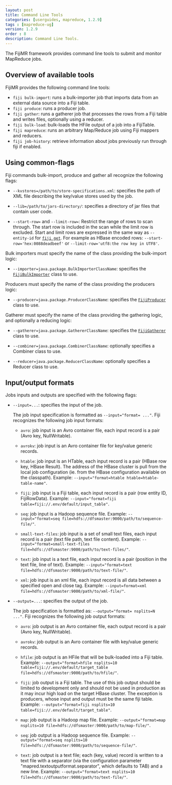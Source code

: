 ```yaml
---
layout: post
title: Command Line Tools
categories: [userguides, mapreduce, 1.2.9]
tags : [mapreduce-ug]
version: 1.2.9
order : 8
description: Command Line Tools.
---
```


The FijiMR framework provides command line tools to submit and monitor MapReduce jobs.

## Overview of available tools

FijiMR provides the following command line tools:
*   `fiji bulk-import`: runs a bulk-importer job that imports data from an external data source into a Fiji table.
*   `fiji produce`: runs a producer job.
*   `fiji gather`: runs a gatherer job that processes the rows from a Fiji table and writes files, optionally using a reducer.
*   `fiji bulk-load`: bulk-loads the HFile output of a job into a FijiTable.
*   `fiji mapreduce`: runs an arbitrary Map/Reduce job using Fiji mappers and reducers.
*   `fiji job-history`: retrieve information about jobs previously run through fiji if enabled.

## Using common-flags

Fiji commands bulk-import, produce and gather all recognize the following flags:

*   `--kvstores=/path/to/store-specifications.xml`: specifies the path of XML file describing the key/value stores used by the job.

*   `--lib=/path/to/jars-directory/`: specifies a directory of jar files that contain user code.


*   `--start-row=` and `--limit-row=`:
    Restrict the range of rows to scan through.
    The start row is included in the scan while the limit row is excluded.
    Start and limit rows are expressed in the same way as `--entity-id` for [`fiji get`]({{site.userguide_schema_1_5_0}}/tool-reference/#ref.get).
    For example as HBase encoded rows: `--start-row='hex:0088deadbeef'` or `--limit-row='utf8:the row key in UTF8'`.


Bulk importers must specify the name of the class providing the bulk-import logic:

*   `--importer=java.package.BulkImporterClassName`: specifies the [`FijiBulkImporter`]({{site.api_mr_1_2_9}}/bulkimport/FijiBulkImporter.html) class to use.

Producers must specify the name of the class providing the producers logic:

*   `--producer=java.package.ProducerClassName`: specifies the [`FijiProducer`]({{site.api_mr_1_2_9}}/produce/FijiProducer.html) class to use.

Gatherer must specify the name of the class providing the gathering logic, and optionally a reducing logic:

*   `--gatherer=java.package.GathererClassName`: specifies the [`FijiGatherer`]({{site.api_mr_1_2_9}}/gather/FijiGatherer.html) class to use.

*   `--combiner=java.package.CombinerClassName`: optionally specifies a Combiner class to use.

*   `--reducer=java.package.ReducerClassName`: optionally specifies a Reducer class to use.

## Input/output formats

Jobs inputs and outputs are specified with the following flags:

*   `--input=...`: specifies the input of the job.

    The job input specification is formatted as `--input="format= ..."`.
    Fiji recognizes the following job input formats:

    * `avro`: job input is an Avro container file, each input record is a pair (Avro key, NullWritable).

    * `avrokv`: job input is an Avro container file for key/value generic records.

    * `htable`: job input is an HTable, each input record is a pair (HBase row key, HBase Result).
      The address of the HBase cluster is pull from the local job configuration (ie. from the HBase configuration available on the classpath).
      Example: `--input="format=htable htable=htable-table-name"`.

    * `fiji`: job input is a Fiji table, each input record is a pair (row entity ID, FijiRowData).
      Example: `--input="format=fiji table=fiji://.env/default/input_table"`.

    * `seq`: job input is a Hadoop sequence file.
      Example: `--input="format=seq file=hdfs://dfsmaster:9000/path/to/sequence-file/"`.

    * `small-text-files`: job input is a set of small text files, each input record is a pair (text file path, text file content).
      Example: `--input="format=small-text-files file=hdfs://dfsmaster:9000/path/to/text-files/"`.

    * `text`: job input is a text file, each input record is a pair (position in the text file, line of text).
      Example: `--input="format=text file=hdfs://dfsmaster:9000/path/to/text-file/"`.

    * `xml`: job input is an xml file, each input record is all data between a specified open and close tag.
      Example: `--input=format=xml file=hdfs://dfsmaster:9000/path/to/xml-file/"`.

*   `--output=...`: specifies the output of the job.

    The job specification is formatted as: `--output="format= nsplits=N ..."`.
    Fiji recognizes the following job output formats:

    * `avro`: job output is an Avro container file, each output record is a pair (Avro key, NullWritable).

    * `avrokv`: job output is an Avro container file with key/value generic records.

    * `hfile`: job output is an HFile that will be bulk-loaded into a Fiji table.
      Example: `--output="format=hfile nsplits=10 table=fiji://.env/default/target_table file=hdfs://dfsmaster:9000/path/to/hfile/"`.

    * `fiji`: job output is a Fiji table.
      The use of this job output should be limited to development only and should not be used in production as it may incur high load on the target HBase cluster. The exception is producers, whose input and output must be the same fiji table.
      Example: `--output="format=fiji nsplits=10 table=fiji://.env/default/target_table"`.

    * `map`: job output is a Hadoop map file.
      Example: `--output="format=map nsplits=10 file=hdfs://dfsmaster:9000/path/to/map-file/"`.

    * `seq`: job output is a Hadoop sequence file.
      Example: `--output="format=seq nsplits=10 file=hdfs://dfsmaster:9000/path/to/sequence-file/"`.

    * `text`: job output is a text file; each (key, value) record is written to a text file with a separator
      (via the configuration parameter "mapred.textoutputformat.separator", which defaults to TAB) and a new line.
      Example: `--output="format=text nsplits=10 file=hdfs://dfsmaster:9000/path/to/text-file/"`.
